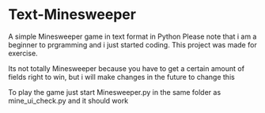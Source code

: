 # Text-Minesweeper
A simple Minesweeper game in text format in Python
Please note that i am a beginner to prgramming and i just started coding. This project was made for exercise.

Its not totally Minesweeper because you have to get a certain amount of fields right to win, but i will make changes in the future to change this

To play the game just start Minesweeper.py in the same folder as mine_ui_check.py and it should work
